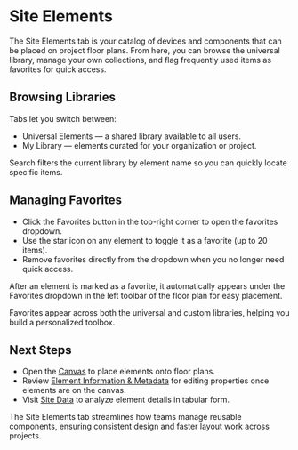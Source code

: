 # Site Elements

The Site Elements tab is your catalog of devices and components that can be placed on project floor plans. From here, you can browse the universal library, manage your own collections, and flag frequently used items as favorites for quick access.

## Browsing Libraries

Tabs let you switch between:

- Universal Elements — a shared library available to all users.
- My Library — elements curated for your organization or project.

Search filters the current library by element name so you can quickly locate specific items.

## Managing Favorites

- Click the Favorites button in the top-right corner to open the favorites dropdown.
- Use the star icon on any element to toggle it as a favorite (up to 20 items).
- Remove favorites directly from the dropdown when you no longer need quick access.

After an element is marked as a favorite, it automatically appears under the Favorites dropdown in the left toolbar of the floor plan for easy placement.

Favorites appear across both the universal and custom libraries, helping you build a personalized toolbox.

## Next Steps

- Open the [Canvas](../surveys/canvas-basics.md) to place elements onto floor plans.
- Review [Element Information & Metadata](../surveys/element-information.md) for editing properties once elements are on the canvas.
- Visit [Site Data](site-data.md) to analyze element details in tabular form.

The Site Elements tab streamlines how teams manage reusable components, ensuring consistent design and faster layout work across projects.
